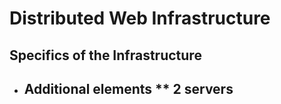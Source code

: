 # Distributed Web Infrastructure

## Specifics of the Infrastructure

* Additional elements
 ** 2 servers
    -
